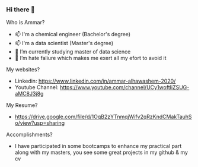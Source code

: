 ### Hi there 👋


Who is Ammar?

- 📫 I'm a chemical engineer  (Bachelor's degree)
- 📫 I'm a data scientist  (Master's degree)
- 🌱 I’m currently studying master of data science 
- 👯 I’m hate faliure which makes me exert all my efort to avoid it

My websites?

- Linkedin: https://www.linkedin.com/in/ammar-alhawashem-2020/
- Youtube Channel: https://www.youtube.com/channel/UCy1woftIiZSUG-aMC8J3j8g

My Resume?
- https://drive.google.com/file/d/1OqB2zYTnmqjWifv2qRzKndCMakTauhSo/view?usp=sharing

Accomplishments?
- I have participated in some bootcamps to enhance my practical part along with my masters, you see some great projects in my github & my cv
